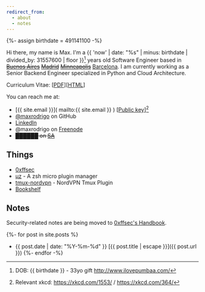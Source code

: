 ```yaml
---
redirect_from:
  - about
  - notes
---
```

{%- assign birthdate = 491141100 -%}

Hi there, my name is Max. I'm a {{ 'now' | date: "%s" | minus: birthdate | divided_by: 31557600 | floor }}[^birthdate] years old Software Engineer based in ~~[Buenos Aires]( https://www.google.com.ar/maps/place/Buenos+Aires/ )~~  ~~[Madrid]( https://www.google.com.ar/maps/place/Madrid/ )~~  ~~[Minneapolis]( https://www.google.com.ar/maps/place/Minneapolis/ )~~ [Barcelona]( https://www.google.com.ar/maps/place/Barcelona/ ).
I am currently working as a Senior Backend Engineer specialized in Python and Cloud Architecture.

Curriculum Vitae: [[PDF](/assets/pdf/Luis_Maximiliano_Rodrigo_Zubieta_Resume.pdf)][[HTML](resume.html)]

You can reach me at:
- [{{ site.email }}]( mailto:{{ site.email }} ) [[Public key]( gpg.html )][^xkcd]
- [@maxrodrigo]( https://github.com/maxrodrigo/ ) on GitHub
- [LinkedIn]( https://www.linkedin.com/in/maxrodrigo/ )
- @maxrodrigo on [Freenode]( http://www.freenode.net )
- ~~██████ on [SA](https://github.com/bibanon/bibanon/wiki/Something-Awful)~~

[^birthdate]: DOB: {{ birthdate }} - 33yo gift <http://www.ilovepumbaa.com/>
[^xkcd]: Relevant xkcd: <https://xkcd.com/1553/> / <https://xkcd.com/364/>

## Things

- [0xffsec](https://0xffsec.com)
- [μz](https://github.com/maxrodrigo/uz) -  A zsh micro plugin manager
- [tmux-nordvpn](https://github.com/maxrodrigo/tmux-nordvpn) - NordVPN Tmux Plugin
- [Bookshelf](bookshelf.md)

## Notes

Security-related notes are being moved to [0xffsec's Handbook](https://0xffsec.com/handbook).

{%- for post in site.posts %}
- {{ post.date | date: "%Y-%m-%d" }} [{{ post.title | escape }}]({{ post.url }})
{%- endfor -%}
